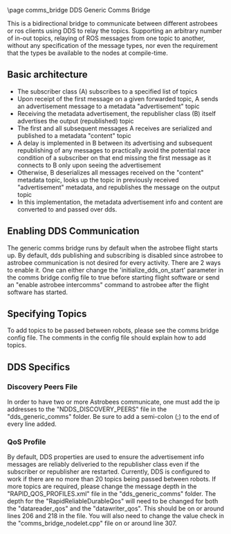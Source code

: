 \page comms_bridge DDS Generic Comms Bridge

This is a bidirectional bridge to communicate between different astrobees or ros
clients using DDS to relay the topics. Supporting an arbitrary number of in-out
topics, relaying of ROS messages from one topic to another, without any
specification of the message types, nor even the requirement that the types be
available to the nodes at compile-time.

## Basic architecture

- The subscriber class (A) subscribes to a specified list of topics
- Upon receipt of the first message on a given forwarded topic, A sends an advertisement message to a metadata "advertisement" topic
- Receiving the metadata advertisement, the republisher class (B) itself advertises the output (republished) topic
- The first and all subsequent messages A receives are serialized and published to a metadata "content" topic
- A delay is implemented in B between its advertising and subsequent republishing of any messages to practically avoid the potential race condition of a subscriber on that end missing the first message as it connects to B only upon seeing the advertisement
- Otherwise, B deserializes all messages received on the "content" metadata topic, looks up the topic in previously received "advertisement" metadata, and republishes the message on the output topic
- In this implementation, the metadata advertisement info and content are converted to and passed over dds.

## Enabling DDS Communication

The generic comms bridge runs by default when the astrobee flight starts up. By
default, dds publishing and subscribing is disabled since astrobee to astrobee
communication is not desired for every activity. There are 2 ways to enable it.
One can either change the 'initialize_dds_on_start' parameter in the comms bridge
config file to true before starting flight software or send an "enable astrobee
intercomms" command to astrobee after the flight software has started.

## Specifying Topics

To add topics to be passed between robots, please see the comms bridge config
file. The comments in the config file should explain how to add topics.

## DDS Specifics

### Discovery Peers File

In order to have two or more Astrobees communicate, one must add the ip
addresses to the "NDDS_DISCOVERY_PEERS" file in the "dds_generic_comms" folder.
Be sure to add a semi-colon (;) to the end of every line added.

### QoS Profile

By default, DDS properties are used to ensure the advertisement info messages
are reliably deliveried to the republisher class even if the subscriber or
republisher are restarted. Currently, DDS is configured to work if there are
no more than 20 topics being passed between robots. If more topics are required,
please change the message depth in the "RAPID_QOS_PROFILES.xml" file in the
"dds_generic_comms" folder. The depth for the "RapidReliableDurableQos" will
need to be changed for both the "datareader_qos" and the "datawriter_qos". This
should be on or around lines 206 and 218 in the file. You will also need to
change the value check in the "comms_bridge_nodelet.cpp" file on or around
line 307.
